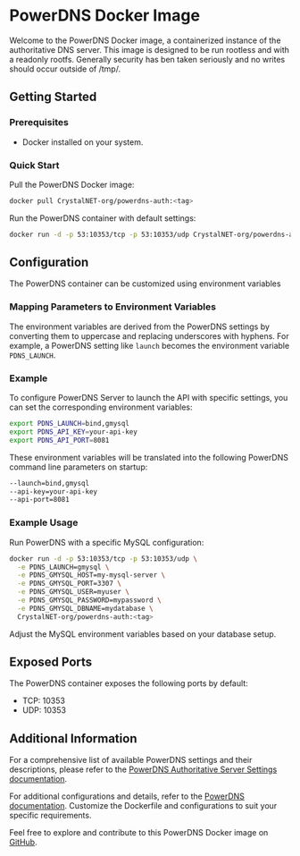 # PowerDNS Docker Image

Welcome to the PowerDNS Docker image, a containerized instance of the authoritative DNS server.
This image is designed to be run rootless and with a readonly rootfs. Generally security has ben taken seriously and no writes should occur outside of /tmp/.

## Getting Started

### Prerequisites
- Docker installed on your system.

### Quick Start
Pull the PowerDNS Docker image:

```bash
docker pull CrystalNET-org/powerdns-auth:<tag>
```

Run the PowerDNS container with default settings:

```bash
docker run -d -p 53:10353/tcp -p 53:10353/udp CrystalNET-org/powerdns-auth:<tag>
```

## Configuration

The PowerDNS container can be customized using environment variables

### Mapping Parameters to Environment Variables

The environment variables are derived from the PowerDNS settings by converting them to uppercase and replacing underscores with hyphens. For example, a PowerDNS setting like `launch` becomes the environment variable `PDNS_LAUNCH`.

### Example

To configure PowerDNS Server to launch the API with specific settings, you can set the corresponding environment variables:

```bash
export PDNS_LAUNCH=bind,gmysql
export PDNS_API_KEY=your-api-key
export PDNS_API_PORT=8081
```

These environment variables will be translated into the following PowerDNS command line parameters on startup:

```bash
--launch=bind,gmysql
--api-key=your-api-key
--api-port=8081
```

### Example Usage
Run PowerDNS with a specific MySQL configuration:

```bash
docker run -d -p 53:10353/tcp -p 53:10353/udp \
  -e PDNS_LAUNCH=gmysql \
  -e PDNS_GMYSQL_HOST=my-mysql-server \
  -e PDNS_GMYSQL_PORT=3307 \
  -e PDNS_GMYSQL_USER=myuser \
  -e PDNS_GMYSQL_PASSWORD=mypassword \
  -e PDNS_GMYSQL_DBNAME=mydatabase \
  CrystalNET-org/powerdns-auth:<tag>
```

Adjust the MySQL environment variables based on your database setup.

## Exposed Ports

The PowerDNS container exposes the following ports by default:
- TCP: 10353
- UDP: 10353

## Additional Information

For a comprehensive list of available PowerDNS settings and their descriptions, please refer to the [PowerDNS Authoritative Server Settings documentation](https://doc.powerdns.com/authoritative/settings.html).

For additional configurations and details, refer to the [PowerDNS documentation](https://doc.powerdns.com/). Customize the Dockerfile and configurations to suit your specific requirements.

Feel free to explore and contribute to this PowerDNS Docker image on [GitHub](https://github.com/your-username/powerdns-docker).
